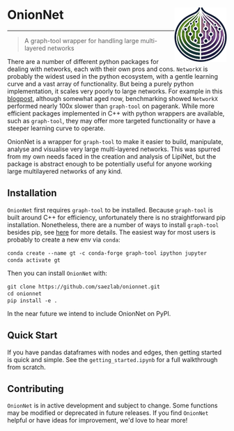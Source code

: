 # OnionNet <img src="./.assets/.onionnet_logo_v0c.png" alt="OnionNet Logo" width="120" align="right" />
---
> A graph-tool wrapper for handling large multi-layered networks

There are a number of different python packages for dealing with networks, each with their own pros and cons. `NetworkX` is probably the widest used in the python ecosystem, with a gentle learning curve and a vast array of functionality. But being a purely python implementation, it scales very poorly to large networks. For example in this [blogpost](https://www.timlrx.com/blog/benchmark-of-popular-graph-network-packages-v2), although somewhat aged now, benchmarking showed `NetworkX` performed nearly 100x slower than `graph-tool` on pagerank. While more efficient packages implemented in C++ with python wrappers are available, such as `graph-tool`, they may offer more targeted functionality or have a steeper learning curve to operate. 

OnionNet is a wrapper for `graph-tool` to make it easier to build, manipulate, analyse and visualise very large multi-layered networks. This was spurred from my own needs faced in the creation and analysis of LipiNet, but the package is abstract enough to be potentially useful for anyone working large multilayered networks of any kind.

## Installation
`OnionNet` first requires `graph-tool` to be installed. Because `graph-tool` is built around C++ for efficiency, unfortunately there is no straightforward pip installation. Nonetheless, there are a number of ways to install `graph-tool` besides pip, see [here](https://graph-tool.skewed.de/installation.html) for more details. The easiest way for most users is probably to create a new env via `conda`:

```
conda create --name gt -c conda-forge graph-tool ipython jupyter
conda activate gt
```
Then you can install `OnionNet` with:
```
git clone https://github.com/saezlab/onionnet.git
cd onionnet
pip install -e .
```
In the near future we intend to include OnionNet on PyPI.

## Quick Start

If you have pandas dataframes with nodes and edges, then getting started is quick and simple. See the `getting_started.ipynb` for a full walkthrough from scratch.

## Contributing 

`OnionNet` is in active development and subject to change. Some functions may be modified or deprecated in future releases. If you find `OnionNet` helpful or have ideas for improvement, we'd love to hear more!